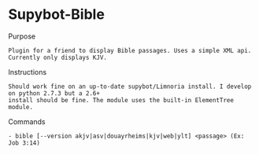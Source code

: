 Supybot-Bible
=============

Purpose

    Plugin for a friend to display Bible passages. Uses a simple XML api. Currently only displays KJV.

Instructions
    
    Should work fine on an up-to-date supybot/Limnoria install. I develop on python 2.7.3 but a 2.6+
    install should be fine. The module uses the built-in ElementTree module.
    
Commands

    - bible [--version akjv|asv|douayrheims|kjv|web|ylt] <passage> (Ex: Job 3:14)
